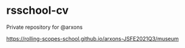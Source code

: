 # rsschool-cv
Private repository for @arxons

https://rolling-scopes-school.github.io/arxons-JSFE2021Q3/museum
